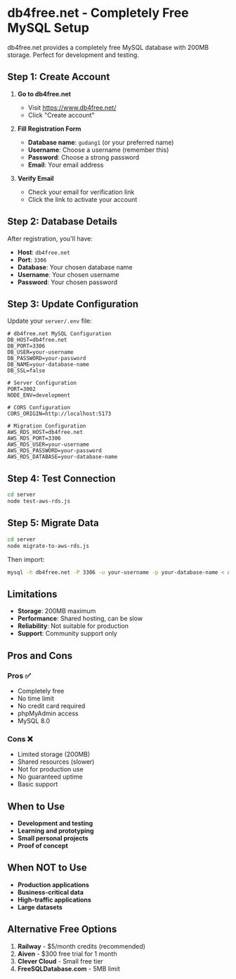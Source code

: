 # db4free.net - Completely Free MySQL Setup

db4free.net provides a completely free MySQL database with 200MB storage. Perfect for development and testing.

## Step 1: Create Account

1. **Go to db4free.net**
   - Visit https://www.db4free.net/
   - Click "Create account"

2. **Fill Registration Form**
   - **Database name**: `gudang1` (or your preferred name)
   - **Username**: Choose a username (remember this)
   - **Password**: Choose a strong password
   - **Email**: Your email address

3. **Verify Email**
   - Check your email for verification link
   - Click the link to activate your account

## Step 2: Database Details

After registration, you'll have:
- **Host**: `db4free.net`
- **Port**: `3306`
- **Database**: Your chosen database name
- **Username**: Your chosen username
- **Password**: Your chosen password

## Step 3: Update Configuration

Update your `server/.env` file:

```env
# db4free.net MySQL Configuration
DB_HOST=db4free.net
DB_PORT=3306
DB_USER=your-username
DB_PASSWORD=your-password
DB_NAME=your-database-name
DB_SSL=false

# Server Configuration
PORT=3002
NODE_ENV=development

# CORS Configuration
CORS_ORIGIN=http://localhost:5173

# Migration Configuration
AWS_RDS_HOST=db4free.net
AWS_RDS_PORT=3306
AWS_RDS_USER=your-username
AWS_RDS_PASSWORD=your-password
AWS_RDS_DATABASE=your-database-name
```

## Step 4: Test Connection

```bash
cd server
node test-aws-rds.js
```

## Step 5: Migrate Data

```bash
cd server
node migrate-to-aws-rds.js
```

Then import:
```bash
mysql -h db4free.net -P 3306 -u your-username -p your-database-name < aws-rds-migration/complete_migration.sql
```

## Limitations

- **Storage**: 200MB maximum
- **Performance**: Shared hosting, can be slow
- **Reliability**: Not suitable for production
- **Support**: Community support only

## Pros and Cons

### Pros ✅
- Completely free
- No time limit
- No credit card required
- phpMyAdmin access
- MySQL 8.0

### Cons ❌
- Limited storage (200MB)
- Shared resources (slower)
- Not for production use
- No guaranteed uptime
- Basic support

## When to Use

- **Development and testing**
- **Learning and prototyping**
- **Small personal projects**
- **Proof of concept**

## When NOT to Use

- **Production applications**
- **Business-critical data**
- **High-traffic applications**
- **Large datasets**

## Alternative Free Options

1. **Railway** - $5/month credits (recommended)
2. **Aiven** - $300 free trial for 1 month
3. **Clever Cloud** - Small free tier
4. **FreeSQLDatabase.com** - 5MB limit
